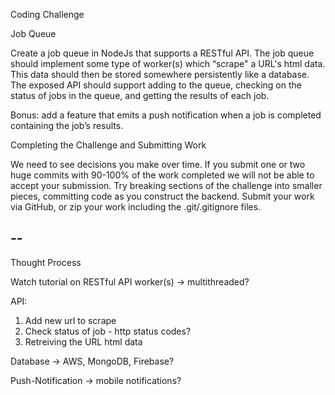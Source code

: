 Coding Challenge

Job Queue

Create a job queue in NodeJs that supports a RESTful API. The job queue should implement some type of worker(s) which “scrape" a URL's html data. This data should then be stored somewhere persistently like a database. The exposed API should support adding to the queue, checking on the status of jobs in the queue, and getting the results of each job.

Bonus: add a feature that emits a push notification when a job is completed containing the job’s results.

Completing the Challenge and Submitting Work

We need to see decisions you make over time. If you submit one or two huge commits with 90-100% of the work completed we will not be able to accept your submission. Try breaking sections of the challenge into smaller pieces, committing code as you construct the backend. Submit your work via GitHub, or zip your work including the .git/.gitignore files.

## --

Thought Process

Watch tutorial on RESTful API
worker(s) -> multithreaded?

API:

1.  Add new url to scrape
2.  Check status of job - http status codes?
3.  Retreiving the URL html data

Database -> AWS, MongoDB, Firebase?

Push-Notification -> mobile notifications?
